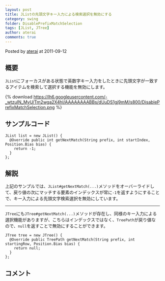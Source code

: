 ```yaml
---
layout: post
title: JListの先頭文字キー入力による検索選択を無効にする
category: swing
folder: DisablePrefixMatchSelection
tags: [JList, JTree]
author: aterai
comments: true
---
```


Posted by [aterai](http://terai.xrea.jp/aterai.html) at 2011-09-12

## 概要
`JList`にフォーカスがある状態で英数字キー入力をしたときに先頭文字が一致するアイテムを検索して選択する機能を無効にします。

{% download https://lh6.googleusercontent.com/-_wtzuIN_MvU/Tm2wga2X4hI/AAAAAAAABBs/dUuDS1gj9mM/s800/DisablePrefixMatchSelection.png %}

## サンプルコード
<pre class="prettyprint"><code>JList list = new JList() {
  @Override public int getNextMatch(String prefix, int startIndex, Position.Bias bias) {
    return -1;
  }
};
</code></pre>

## 解説
上記のサンプルでは、`JList#getNextMatch(...)`メソッドをオーバーライドして、戻り値の次にマッチする要素のインデックスが常に`-1`を返すようにすることで、キー入力による先頭文字検索選択を無効にしています。

- - - -
`JTree`にも`JTree#getNextMatch(...)`メソッドが存在し、同様のキー入力による選択機能がありますが、こちらはインデックスではなく、`TreePath`が戻り値なので、`null`を返すことで無効にすることができます。

<pre class="prettyprint"><code>JTree tree = new JTree() {
  @Override public TreePath getNextMatch(String prefix, int startingRow, Position.Bias bias) {
    return null;
  }
};
</code></pre>

## コメント
